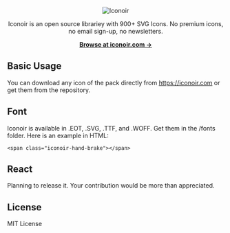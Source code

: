 <p align="center">
  <img src="https://github.com/IconoirIcons/iconoir/blob/43b76792ddfe3a626c857dd501fa8b616001ab2c/src/iconoir.png" alt="Iconoir">
</p>

<p align="center">
  Iconoir is an open source librariey with 900+ SVG Icons. No premium icons, no email sign-up, no newsletters.
<p>

<p align="center">
  <a href="https://iconoir.com"><strong>Browse at iconoir.com &rarr;</strong></a>
</p>


## Basic Usage

You can download any icon of the pack directly from https://iconoir.com or get them from the repository.

## Font

Iconoir is available in .EOT, .SVG, .TTF, and .WOFF. Get them in the /fonts folder.
Here is an example in HTML:

```shell
<span class="iconoir-hand-brake"></span>
```

## React

Planning to release it. Your contribution would be more than appreciated.

## License

MIT License
